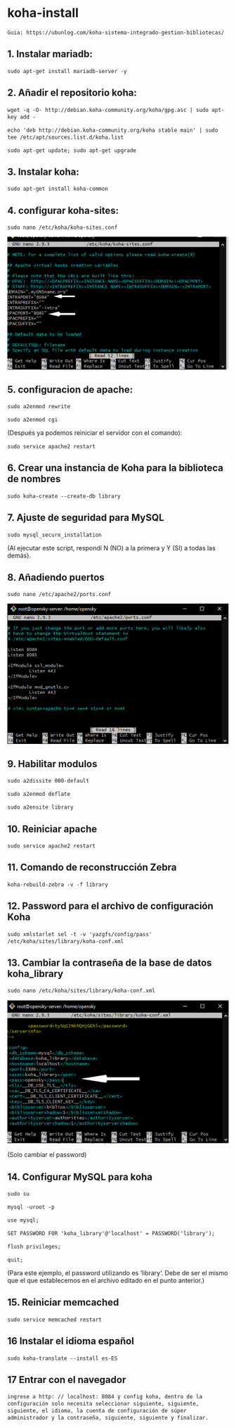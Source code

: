 # koha-install
```
Guia: https://ubunlog.com/koha-sistema-integrado-gestion-bibliotecas/
```
## 1. Instalar mariadb:
```
sudo apt-get install mariadb-server -y
```
## 2. Añadir el repositorio koha:
```
wget -q -O- http://debian.koha-community.org/koha/gpg.asc | sudo apt-key add -
```
```
echo 'deb http://debian.koha-community.org/koha stable main' | sudo tee /etc/apt/sources.list.d/koha.list
```
```
sudo apt-get update; sudo apt-get upgrade
```
## 3. Instalar koha:
```
sudo apt-get install koha-common
```
## 4. configurar koha-sites: 
```
sudo nano /etc/koha/koha-sites.conf
```

![alt text](koha-sites.png?raw=true)

## 5. configuracion de apache:
```
sudo a2enmod rewrite
```
```
sudo a2enmod cgi
```
(Después ya podemos reiniciar el servidor con el comando):
```
sudo service apache2 restart
```
## 6. Crear una instancia de Koha para la biblioteca de nombres
```
sudo koha-create --create-db library
```
## 7. Ajuste de seguridad para MySQL
```
sudo mysql_secure_installation
```
(Al ejecutar este script, respondí N (NO) a la primera y Y (SI) a todas las demás).

## 8. Añadiendo puertos
```
sudo nano /etc/apache2/ports.conf
```
![alt text](ports.png?raw=true)

## 9. Habilitar modulos
```
sudo a2dissite 000-default
```
```
sudo a2enmod deflate
```
```
sudo a2ensite library
```
## 10. Reiniciar apache
```
sudo service apache2 restart
```
## 11. Comando de reconstrucción Zebra
```
koha-rebuild-zebra -v -f library
```
## 12. Password para el archivo de configuración Koha
```
sudo xmlstarlet sel -t -v 'yazgfs/config/pass' /etc/koha/sites/library/koha-conf.xml
```
## 13. Cambiar la contraseña de la base de datos koha_library
```
sudo nano /etc/koha/sites/library/koha-conf.xml
```

![alt text](koha-library.png?raw=true)

(Solo cambiar el password)
## 14. Configurar MySQL para koha
```
sudo su
 ```
 ```
mysql -uroot -p
 ```
 ```
use mysql;
 ```
 ```
SET PASSWORD FOR 'koha_library'@'localhost' = PASSWORD('library');
 ```
 ```
flush privileges;
 ```
 ```
quit;
```
(Para este ejemplo, el password utilizando es ‘library‘. Debe de ser el mismo que el que establecemos en el archivo editado en el punto anterior.)

## 15. Reiniciar memcached
```
sudo service memcached restart
```
## 16 Instalar el idioma español
```
sudo koha-translate --install es-ES
```
## 17 Entrar con el navegador
```
ingrese a http: // localhost: 8084 y config koha, dentro de la configuración solo necesita seleccionar siguiente, siguiente, siguiente, el idioma, la cuenta de configuración de súper administrador y la contraseña, siguiente, siguiente y finalizar.
```

